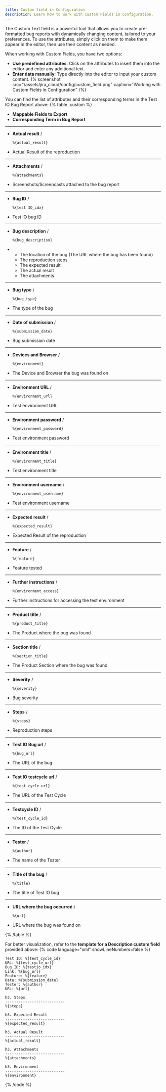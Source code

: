 ```yaml
---
title: Custom field in Configuration
description: Learn how to work with Custom Fields in Configuration.
---
```


The Custom Text field is a powerful tool that allows you to create pre-formatted bug reports with dynamically changing content, tailored to your preferences. To use the attributes, simply click on them to make them appear in the editor, then use their content as needed.

When working with Custom Fields, you have two options:

- **Use predefined attributes**: Click on the attributes to insert them into the editor and enter any additional text.
- **Enter data manually**: Type directly into the editor to input your custom content.
  {% screenshot src="/assets/jira_cloud/config/custom_field.png" caption="Working with Custom Fields in Configuration" /%}

You can find the list of attributes and their corresponding terms in the Test IO Bug Report above:
{% table .custom %}

- **Mappable Fields to Export**
- **Corresponding Term in Bug Report**

---

- **Actual result** /
  ```custom_field
  %{actual_result}
  ```
- Actual Result of the reproduction

---

- **Attachments** /
  ```custom_field
  %{attachments}
  ```
- Screenshots/Screencasts attached to the bug report

---

- **Bug ID** /
  ```custom_field
  %{test IO_idx}
  ```
- Test IO bug ID

---

- **Bug description** /
  ```custom_field
  %{bug_description}
  ```
- - The location of the bug (The URL where the bug has been found)
  - The reproduction steps
  - The expected result
  - The actual result
  - The attachments

---

- **Bug type** /
  ```custom_field
  %{bug_type}
  ```
- The type of the bug

---

- **Date of submission** /
  ```custom_field
  %{submission_date}
  ```
- Bug submission date

---

- **Devices and Browser** /
  ```custom_field
  %{environment}
  ```
- The Device and Browser the bug was found on

---

- **Environment URL** /
  ```custom_field
  %{environment_url}
  ```
- Test environment URL

---

- **Environment password** /
  ```custom_field
  %{environment_password}
  ```
- Test environment password

---

- **Environment title** /
  ```custom_field
  %{environment_title}
  ```
- Test environment title

---

- **Environment username** /
  ```custom_field
  %{environment_username}
  ```
- Test environment username

---

- **Expected result** /
  ```custom_field
  %{expected_result}
  ```
- Expected Result of the reproduction

---

- **Feature** /
  ```custom_field
  %{feature}
  ```
- Feature tested

---

- **Further instructions** /
  ```custom_field
  %{environment_access}
  ```
- Further instructions for accessing the test environment

---

- **Product title** /
  ```custom_field
  %{product_title}
  ```
- The Product where the bug was found

---

- **Section title** /
  ```custom_field
  %{section_title}
  ```
- The Product Section where the bug was found

---

- **Severity** /
  ```custom_field
  %{severity}
  ```
- Bug severity

---

- **Steps** /
  ```custom_field
  %{steps}
  ```
- Reproduction steps

---

- **Test IO Bug url** /
  ```custom_field
  %{bug_url}
  ```
- The URL of the bug

---

- **Test IO testcycle url** /
  ```custom_field
  %{test_cycle_url}
  ```
- The URL of the Test Cycle

---

- **Testcycle ID** /
  ```custom_field
  %{test_cycle_id}
  ```
- The ID of the Test Cycle

---

- **Tester** /
  ```custom_field
  %{author}
  ```
- The name of the Tester

---

- **Title of the bug** /
  ```custom_field
  %{title}
  ```
- The title of Test IO bug

---

- **URL where the bug occurred** /
  ```custom_field
  %{url}
  ```
- URL where the bug was found on

{% /table %}

For better visualization, refer to the **template for a Description custom field** provided above:
{% code language="xml" showLineNumbers=false %}

```
Test ID: %{test_cycle_id}
URL: %{test_cycle_url}
Bug ID: %{testio_idx}
Link: %{bug_url}
Feature: %{feature}
Date: %{submission_date}
Tester: %{author}
URL: %{url}

h3. Steps
---------------------------
%{steps}

h3. Expected Result
---------------------------
%{expected_result}

h3. Actual Result
---------------------------
%{actual_result}

h3. Attachments
---------------------------
%{attachments}

h3. Environment
---------------------------
%{environment}
```

{% /code %}
